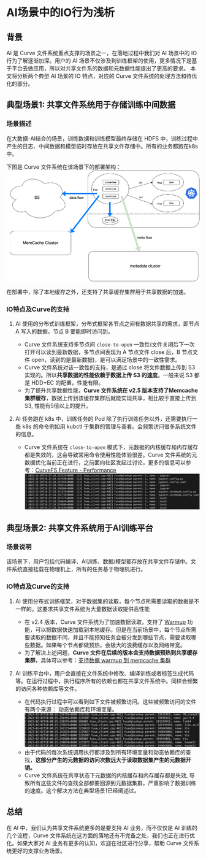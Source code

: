 # AI场景中的IO行为浅析

## 背景

AI 是 Curve 文件系统重点支撑的场景之一，在落地过程中我们对 AI 场景中的 IO 行为了解逐渐加深。用户的 AI 场景不仅涉及到训练框架的使用，更多情况下是基于平台去做应用，所以对共享文件系的数据和元数据性能提出了更高的要求。
本文将分析两个典型 AI 场景的 IO 特点，对应的 Curve 文件系统的处理方法和待优化的部分。


## 典型场景1: 共享文件系统用于存储训练中间数据

### 场景描述
在大数据-AI结合的场景，训练数据和训练模型最终存储在 HDFS 中，训练过程中产生的日志、中间数据和模型临时存放在共享文件存储中。所有的业务都跑在k8s中。

下图是 Curve 文件系统在该场景下的部署架构：
![](./image/curve_on_k8s.png)

在部署中，除了本地缓存之外，还支持了共享缓存集群用于共享数据的加速。
### IO特点及Curve的支持

1. AI 使用的分布式训练框架，分布式框架各节点之间有数据共享的需求，即节点 A 写入的数据，节点 B 要能即时访问到。
    - Curve 文件系统支持多节点间 ```close-to-open``` 一致性(文件关闭后下一次打开可以读到最新数据，多节点间表现为 A 节点文件 close 后，B 节点文件 open，读到的是最新数据)，是可以满足场景中的一致性需求。
    - Curve 文件系统对该一致性的支持，是通过 close 将文件数据上传到 S3 实现的。所以**共享数据的性能依赖于数据上传 S3 的速度**。一般来说 S3 都是 HDD+EC 的配置，性能有限。
    - 为了提升共享数据性能，**Curve 文件系统在 v2.5 版本支持了Memcache集群缓存**，数据上传到该缓存集群后就能实现共享，相比较于直接上传到 S3, 性能有5倍以上的提升。

2. AI 任务跑在 k8s 中，训练任务的 Pod 除了执行训练任务以外，还需要执行一些 k8s 的命令例如用 kubctl 于集群的管理与查看。会频繁访问很多系统文件的信息。
    - Curve 文件系统在 ```close-to-open``` 模式下，元数据的内核缓存和内存缓存都是失效的，这会导致常用命令使用性能体验很差。Curve 文件系统的元数据优化当前正在进行，之前面向社区发起过讨论，更多的信息可以参考：[CurveFS Feature - Performance](https://github.com/opencurve/curve/issues/2207)
    ![](./image/0306-k8s_kubctl.jpg)

## 典型场景2: 共享文件系统用于AI训练平台

### 场景说明

该场景下，用户包括代码编译、AI训练、数据/模型都存放在共享文件存储中。文件系统直接挂载在物理机上，所有的任务基于物理机进行。

### IO特点及Curve的支持
1. AI 使用分布式训练框架，对于数据集的读取，每个节点所需要读取的数据是不一样的。这要求共享文件系统为大量数据读取提供高性能

    - 在 v2.4 版本，Curve 文件系统为了加速数据读取，支持了 [Warmup](https://github.com/opencurve/curve-meetup-slides/blob/main/PrePaper/2023/02-20-Curve%E6%96%87%E4%BB%B6%E5%AD%98%E5%82%A8client%20warmupManager.md) 功能，可以把数据快速加载到本地缓存。但是在当前场景中，每个节点所需要读取的数据不同，并且不能预知任务会被分发到哪些节点，需要读取哪些数据。如果每个节点都做预热，会极大的浪费缓存以及网络带宽。
    - 为了解决上述问题，**Curve 文件在后续的版本会支持数据预热到共享缓存集群**，具体可以参考：[支持数据 warmup 到 memcache 集群](https://github.com/opencurve/curve-meetup-slides/blob/main/PrePaper/2023/02-20-Curve%E6%96%87%E4%BB%B6%E5%AD%98%E5%82%A8client%20warmupManager.md)

2. AI 训练平台中，用户会直接在文件系统中修改、编译训练或者标签生成代码等。在运行过程中，执行程序所有的依赖也都在共享文件系统中。同样会频繁的访问各种依赖库等文件。

    - 在代码执行过程中可以看到如下文件被频繁访问。这些被频繁访问的文件有两个来源： 动态依赖库和环境变量。
    ![](./image/0306-lable-file-in-curve.png)
    - 由于代码的每次系统调用执行都涉及到所有环境变量和动态依赖库的查找，**这部分产生的元数据的访问次数远大于读取数据集产生的元数据开销。**
    - Curve 文件系统在共享状态下元数据的内核缓存和内存缓存都是失效, 导致所有这些文件的查找全部都要回源到元数据集群，严重影响了数据训练的速度。这个解决方法在典型场景1已经阐述过。

## 总结

在 AI 中，我们认为共享文件系统更多的是要支持 AI 业务，而不仅仅是 AI 训练的几个流程，Curve 文件系统在这方面的落地还有不完备之处，我们也正在进行优化。如果大家对 AI 业务有更多的认知，欢迎在社区进行分享，帮助 Curve 文件系统更好的支撑业务场景。
